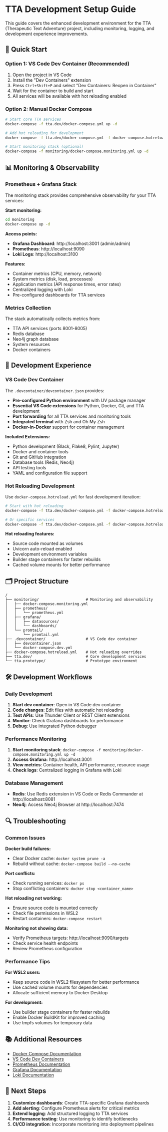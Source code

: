 # TTA Development Setup Guide

This guide covers the enhanced development environment for the TTA (Therapeutic Text Adventure) project, including monitoring, logging, and development experience improvements.

## 🚀 Quick Start

### Option 1: VS Code Dev Container (Recommended)
1. Open the project in VS Code
2. Install the "Dev Containers" extension
3. Press `Ctrl+Shift+P` and select "Dev Containers: Reopen in Container"
4. Wait for the container to build and start
5. All services will be available with hot reloading enabled

### Option 2: Manual Docker Compose
```bash
# Start core TTA services
docker-compose -f tta.dev/docker-compose.yml up -d

# Add hot reloading for development
docker-compose -f tta.dev/docker-compose.yml -f docker-compose.hotreload.yml up

# Start monitoring stack (optional)
docker-compose -f monitoring/docker-compose.monitoring.yml up -d
```

## 📊 Monitoring & Observability

### Prometheus + Grafana Stack
The monitoring stack provides comprehensive observability for your TTA services:

**Start monitoring:**
```bash
cd monitoring
docker-compose up -d
```

**Access points:**
- **Grafana Dashboard**: http://localhost:3001 (admin/admin)
- **Prometheus**: http://localhost:9090
- **Loki Logs**: http://localhost:3100

**Features:**
- Container metrics (CPU, memory, network)
- System metrics (disk, load, processes)
- Application metrics (API response times, error rates)
- Centralized logging with Loki
- Pre-configured dashboards for TTA services

### Metrics Collection
The stack automatically collects metrics from:
- TTA API services (ports 8001-8005)
- Redis database
- Neo4j graph database
- System resources
- Docker containers

## 🔧 Development Experience

### VS Code Dev Container
The `.devcontainer/devcontainer.json` provides:
- **Pre-configured Python environment** with UV package manager
- **Essential VS Code extensions** for Python, Docker, Git, and TTA development
- **Port forwarding** for all TTA services and monitoring tools
- **Integrated terminal** with Zsh and Oh My Zsh
- **Docker-in-Docker** support for container management

**Included Extensions:**
- Python development (Black, Flake8, Pylint, Jupyter)
- Docker and container tools
- Git and GitHub integration
- Database tools (Redis, Neo4j)
- API testing tools
- YAML and configuration file support

### Hot Reloading Development
Use `docker-compose.hotreload.yml` for fast development iteration:

```bash
# Start with hot reloading
docker-compose -f tta.dev/docker-compose.yml -f docker-compose.hotreload.yml up

# Or specific services
docker-compose -f tta.dev/docker-compose.yml -f docker-compose.hotreload.yml up admin-api clinical-api
```

**Hot reloading features:**
- Source code mounted as volumes
- Uvicorn auto-reload enabled
- Development environment variables
- Builder stage containers for faster rebuilds
- Cached volume mounts for better performance

## 🗂️ Project Structure

```
/
├── monitoring/                     # Monitoring and observability
│   ├── docker-compose.monitoring.yml
│   ├── prometheus/
│   │   └── prometheus.yml
│   ├── grafana/
│   │   ├── datasources/
│   │   └── dashboards/
│   └── promtail/
│       └── promtail.yml
├── .devcontainer/                  # VS Code dev container
│   ├── devcontainer.json
│   └── docker-compose.dev.yml
├── docker-compose.hotreload.yml    # Hot reloading overrides
├── tta.dev/                        # Core development services
└── tta.prototype/                  # Prototype environment
```

## 🛠️ Development Workflows

### Daily Development
1. **Start dev container**: Open in VS Code dev container
2. **Code changes**: Edit files with automatic hot reloading
3. **Test APIs**: Use Thunder Client or REST Client extensions
4. **Monitor**: Check Grafana dashboards for performance
5. **Debug**: Use integrated Python debugger

### Performance Monitoring
1. **Start monitoring stack**: `docker-compose -f monitoring/docker-compose.monitoring.yml up -d`
2. **Access Grafana**: http://localhost:3001
3. **View metrics**: Container health, API performance, resource usage
4. **Check logs**: Centralized logging in Grafana with Loki

### Database Management
- **Redis**: Use Redis extension in VS Code or Redis Commander at http://localhost:8081
- **Neo4j**: Access Neo4j Browser at http://localhost:7474

## 🔍 Troubleshooting

### Common Issues

**Docker build failures:**
- Clear Docker cache: `docker system prune -a`
- Rebuild without cache: `docker-compose build --no-cache`

**Port conflicts:**
- Check running services: `docker ps`
- Stop conflicting containers: `docker stop <container_name>`

**Hot reloading not working:**
- Ensure source code is mounted correctly
- Check file permissions in WSL2
- Restart containers: `docker-compose restart`

**Monitoring not showing data:**
- Verify Prometheus targets: http://localhost:9090/targets
- Check service health endpoints
- Review Prometheus configuration

### Performance Tips

**For WSL2 users:**
- Keep source code in WSL2 filesystem for better performance
- Use cached volume mounts for dependencies
- Allocate sufficient memory to Docker Desktop

**For development:**
- Use builder stage containers for faster rebuilds
- Enable Docker BuildKit for improved caching
- Use tmpfs volumes for temporary data

## 📚 Additional Resources

- [Docker Compose Documentation](https://docs.docker.com/compose/)
- [VS Code Dev Containers](https://code.visualstudio.com/docs/remote/containers)
- [Prometheus Documentation](https://prometheus.io/docs/)
- [Grafana Documentation](https://grafana.com/docs/)
- [Loki Documentation](https://grafana.com/docs/loki/)

## 🎯 Next Steps

1. **Customize dashboards**: Create TTA-specific Grafana dashboards
2. **Add alerting**: Configure Prometheus alerts for critical metrics
3. **Extend logging**: Add structured logging to TTA services
4. **Performance testing**: Use monitoring to identify bottlenecks
5. **CI/CD integration**: Incorporate monitoring into deployment pipelines
